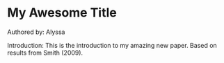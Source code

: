 # My Awesome Title
Authored by: Alyssa

Introduction: This is the introduction to my amazing new paper. Based on results from Smith (2009).